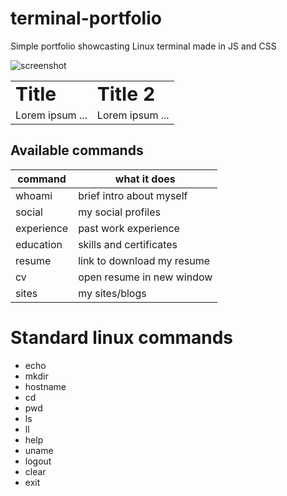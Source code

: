 # terminal-portfolio

Simple portfolio showcasting Linux terminal made in JS and CSS

![screenshot](https://raw.githubusercontent.com/stefanpejcic/terminal-portfolio/main/stefan%20portfolio.png)

<table border="0">
 <tr>
    <td><b style="font-size:30px">Title</b></td>
    <td><b style="font-size:30px">Title 2</b></td>
 </tr>
 <tr>
    <td>Lorem ipsum ...</td>
    <td>Lorem ipsum ...</td>
 </tr>
</table>



## Available commands

| command  | what it does |
| ------------- | ------------- |
| whoami  | brief intro about myself  |
| social  | my social profiles  |
| experience  | past work experience  |
| education  | skills and certificates  |
| resume  | link to download my resume  |
| cv  | open resume in new window  |
| sites  | my sites/blogs  |

# Standard linux commands

- echo
- mkdir
- hostname
- cd
- pwd
- ls
- ll
- help
- uname
- logout
- clear
- exit

